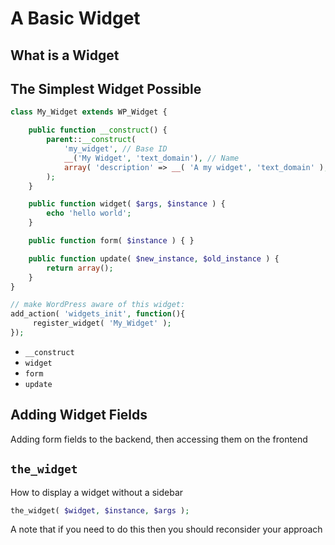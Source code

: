 # A Basic Widget

## What is a Widget

## The Simplest Widget Possible

```php
class My_Widget extends WP_Widget {

	public function __construct() {
	    parent::__construct(
			'my_widget', // Base ID
			__('My Widget', 'text_domain'), // Name
			array( 'description' => __( 'A my widget', 'text_domain' ), ) // Args
		);
	}

	public function widget( $args, $instance ) {
	    echo 'hello world';
	}

	public function form( $instance ) { }

	public function update( $new_instance, $old_instance ) {
	    return array();
	}
}

// make WordPress aware of this widget:
add_action( 'widgets_init', function(){
     register_widget( 'My_Widget' );
});
```

 - `__construct`
 - `widget`
 - `form`
 - `update`

## Adding Widget Fields

Adding form fields to the backend, then accessing them on the frontend

## `the_widget`

How to display a widget without a sidebar

```php
the_widget( $widget, $instance, $args );
```

A note that if you need to do this then you should reconsider your approach
